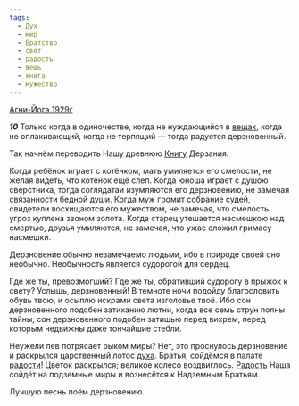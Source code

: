 ```yaml
---
tags:
  - Дух
  - мир
  - Братство
  - свет
  - радость
  - вещь
  - книга
  - мужество
---
```


[Агни-Йога 1929г](https://127.0.0.1:4002/agni/1929)

___10___
Только когда в одиночестве, когда не нуждающийся в [вещах](../../../tags/#вещь), когда не оплакивающий, когда не терпящий — тогда радуется дерзновенный.   

Так начнём переводить Нашу древнюю [Книгу](../../../tags/#книга) Дерзания.   

Когда ребёнок играет с котёнком, мать умиляется его смелости, не желая видеть, что котёнок ещё слеп. Когда юноша играет с душою сверстника, тогда соглядатаи изумляются его дерзновению, не замечая связанности бедной души. Когда муж громит собрание судей, свидетели восхищаются его мужеством, не замечая, что смелость угроз куплена звоном золота. Когда старец утешается насмешкою над смертью, друзья умиляются, не замечая, что ужас сложил гримасу насмешки.   

Дерзновение обычно незамечаемо людьми, ибо в природе своей оно необычно. Необычность является судорогой для сердец.   

Где же ты, превозмогший? Где же ты, обративший судорогу в прыжок к свету? Услышь, дерзновенный! В темноте ночи подойду благословить обувь твою, и осыплю искрами света изголовье твоё. Ибо сон дерзновенного подобен затиханию лютни, когда все семь струн полны тайны; сон дерзновенного подобен затишью перед вихрем, перед которым недвижны даже тончайшие стебли.   

Неужели лев потрясает рыком миры? Нет, это проснулось дерзновение и раскрылся царственный лотос [духа](../../../tags/#Дух). Братья, сойдёмся в палате [радости](../../../tags/#радость)! Цветок раскрылся; великое колесо воздвиглось. [Радость](../../../tags/#радость) Наша сойдёт на подземные миры и вознесётся к Надземным Братьям.   

Лучшую песнь поём дерзновению.